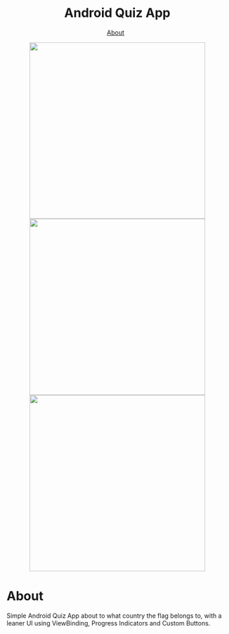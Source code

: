 <h1 align="center">Android Quiz App</h1>

<p align="center">
  <a href="#About">About</a> &#xa0; 
</p>
<div align="center">
  <img src="https://user-images.githubusercontent.com/28939811/186209405-f4be877c-7870-485f-9a40-9264d3241a8e.jpeg" height="400" />
  <img src="https://user-images.githubusercontent.com/28939811/186209487-a833a0e5-134f-4502-81eb-838163115a82.jpeg" height="400" />
  <img src="https://user-images.githubusercontent.com/28939811/186209503-d4753b8a-4e60-4021-808f-a4ea59a1d3e4.jpeg" height="400" />
</div>

# About
Simple Android Quiz App about to what country the flag belongs to, with a leaner UI using ViewBinding, Progress Indicators and Custom Buttons.

